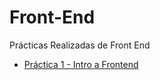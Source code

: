 # Front-End
Prácticas Realizadas de Front End

- [Práctica 1 - Intro a Frontend](./Practica1/README.md)
